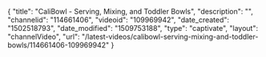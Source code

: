 {
    "title": "CaliBowl - Serving, Mixing, and Toddler Bowls",
    "description": "",
    "channelid": "114661406",
    "videoid": "109969942",
    "date_created": "1502518793",
    "date_modified": "1509753188",
    "type": "captivate",
    "layout": "channelVideo",
    "url": "\/latest-videos\/calibowl-serving-mixing-and-toddler-bowls\/114661406-109969942"
}